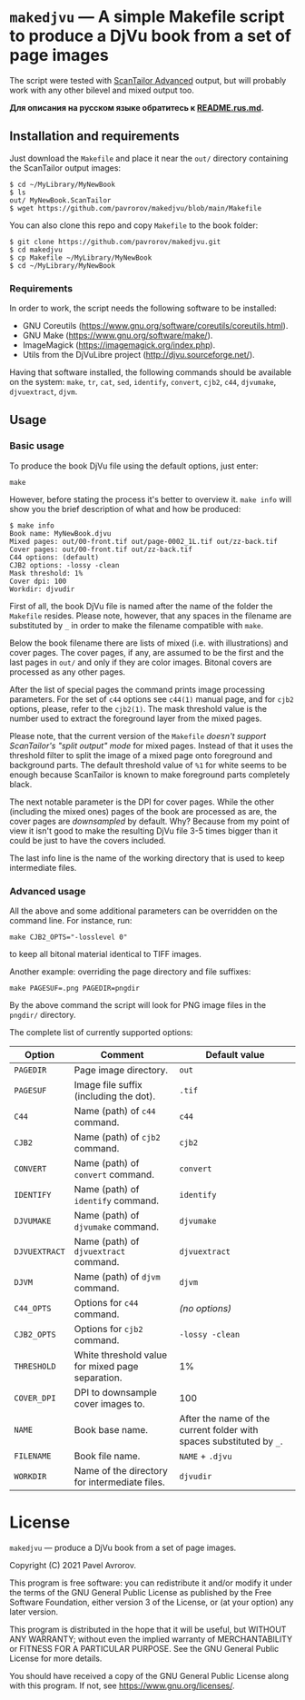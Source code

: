 # `makedjvu` — A simple Makefile script to produce a DjVu book from a set of page images

The script were tested with [ScanTailor
Advanced](https://github.com/4lex4/scantailor-advanced) output, but
will probably work with any other bilevel and mixed output too.

**Для описания на русском языке обратитесь к [README.rus.md](https://github.com/pavrorov/makedjvu/blob/main/README.rus.md).**

## Installation and requirements

Just download the `Makefile` and place it near the `out/` directory
containing the ScanTailor output images:

```
$ cd ~/MyLibrary/MyNewBook
$ ls
out/ MyNewBook.ScanTailor
$ wget https://github.com/pavrorov/makedjvu/blob/main/Makefile
```

You can also clone this repo and copy `Makefile` to the book folder:

```
$ git clone https://github.com/pavrorov/makedjvu.git
$ cd makedjvu
$ cp Makefile ~/MyLibrary/MyNewBook
$ cd ~/MyLibrary/MyNewBook
```

### Requirements

In order to work, the script needs the following software to be
installed:

* GNU Coreutils (https://www.gnu.org/software/coreutils/coreutils.html).
* GNU Make (https://www.gnu.org/software/make/).
* ImageMagick (https://imagemagick.org/index.php).
* Utils from the DjVuLibre project (http://djvu.sourceforge.net/).

Having that software installed, the following commands should be
available on the system: `make`, `tr`, `cat`, `sed`, `identify`,
`convert`, `cjb2`, `c44`, `djvumake`, `djvuextract`, `djvm`.


## Usage

### Basic usage

To produce the book DjVu file using the default options, just
enter:

```
make
```

However, before stating the process it's better to overview it. `make
info` will show you the brief description of what and how be produced:

```
$ make info
Book name: MyNewBook.djvu
Mixed pages: out/00-front.tif out/page-0002_1L.tif out/zz-back.tif
Cover pages: out/00-front.tif out/zz-back.tif
C44 options: (default)
CJB2 options: -lossy -clean
Mask threshold: 1%
Cover dpi: 100
Workdir: djvudir
```

First of all, the book DjVu file is named after the name of the
folder the `Makefile` resides. Please note, however, that any spaces in
the filename are substituted by `_` in order to make the filename
compatible with `make`.

Below the book filename there are lists of mixed (i.e. with
illustrations) and cover pages. The cover pages, if any, are assumed
to be the first and the last pages in `out/` and only if they are
color images. Bitonal covers are processed as any other pages. 

After the list of special pages the command prints image processing
parameters. For the set of `c44` options see `c44(1)` manual page, and
for `cjb2` options, please, refer to the `cjb2(1)`. The mask threshold
value is the number used to extract the foreground layer from the
mixed pages.

Please note, that the current version of the `Makefile` _doesn't
support ScanTailor's "split output" mode_ for mixed pages. Instead of
that it uses the threshold filter to split the image of a mixed page
onto foreground and background parts. The default threshold value of
`%1` for white seems to be enough because ScanTailor is known to make
foreground parts completely black.

The next notable parameter is the DPI for cover pages. While the other
(including the mixed ones) pages of the book are processed as are, the
cover pages are _downsampled_ by default. Why? Because from my point
of view it isn't good to make the resulting DjVu file 3-5 times
bigger than it could be just to have the covers included.

The last info line is the name of the working directory that is used
to keep intermediate files.


### Advanced usage

All the above and some additional parameters can be overridden on the
command line. For instance, run:

```
make CJB2_OPTS="-losslevel 0"
```

to keep all bitonal material identical to TIFF images.

Another example: overriding the page directory and file suffixes:

```
make PAGESUF=.png PAGEDIR=pngdir
```

By the above command the script will look for PNG image files in the
`pngdir/` directory.

The complete list of currently supported options:

Option  | Comment                            | Default value
------- | ---------------------------------- | -------------
`PAGEDIR`  | Page image directory.                  | `out`
`PAGESUF`  | Image file suffix (including the dot). | `.tif`
`C44`      | Name (path) of `c44` command.          | `c44`
`CJB2`     | Name (path) of `cjb2` command.         | `cjb2`
`CONVERT`  | Name (path) of `convert` command.      | `convert`
`IDENTIFY` | Name (path) of `identify` command.     | `identify`
`DJVUMAKE` | Name (path) of `djvumake` command.     | `djvumake`
`DJVUEXTRACT` | Name (path) of `djvuextract` command. | `djvuextract`
`DJVM`     | Name (path) of `djvm` command.         | `djvm`
`C44_OPTS` | Options for `c44` command.             | _(no options)_
`CJB2_OPTS` | Options for `cjb2` command.           | `-lossy -clean`
`THRESHOLD` | White threshold value for mixed page separation. | 1%
`COVER_DPI` | DPI to downsample cover images to.    | 100
`NAME`      | Book base name.                       | After the name of the current folder with spaces substituted by `_`.
`FILENAME`  | Book file name.                        | `NAME` + `.djvu`
`WORKDIR`   | Name of the directory for intermediate files. | `djvudir`


# License

`makedjvu` — produce a DjVu book from a set of page images.

Copyright (C) 2021  Pavel Avrorov.

This program is free software: you can redistribute it and/or modify
it under the terms of the GNU General Public License as published by
the Free Software Foundation, either version 3 of the License, or
(at your option) any later version.

This program is distributed in the hope that it will be useful,
but WITHOUT ANY WARRANTY; without even the implied warranty of
MERCHANTABILITY or FITNESS FOR A PARTICULAR PURPOSE.  See the
GNU General Public License for more details.

You should have received a copy of the GNU General Public License
along with this program.  If not, see <https://www.gnu.org/licenses/>.
